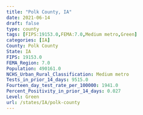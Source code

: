 ```yaml
---
title: "Polk County, IA"
date: 2021-06-14
draft: false
type: county
tags: [FIPS:19153.0,FEMA:7.0,Medium metro,Green]
categories: [IA]
County: Polk County
State: IA
FIPS: 19153.0
FEMA_Region: 7.0
Population: 490161.0
NCHS_Urban_Rural_Classification: Medium metro
Tests_in_prior_14_days: 9515.0
Fourteen_day_test_rate_per_100000: 1941.0
Percent_Positivity_in_prior_14_days: 0.027
Level: Green
url: /states/IA/polk-county
---
```



